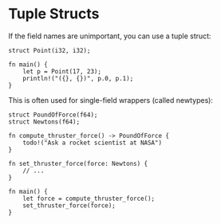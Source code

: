 # Tuple Structs

If the field names are unimportant, you can use a tuple struct:

```rust,editable
struct Point(i32, i32);

fn main() {
    let p = Point(17, 23);
    println!("({}, {})", p.0, p.1);
}
```

This is often used for single-field wrappers (called newtypes):

```rust,editable,compile_fail
struct PoundOfForce(f64);
struct Newtons(f64);

fn compute_thruster_force() -> PoundOfForce {
    todo!("Ask a rocket scientist at NASA")
}

fn set_thruster_force(force: Newtons) {
    // ...
}

fn main() {
    let force = compute_thruster_force();
    set_thruster_force(force);
}
```
